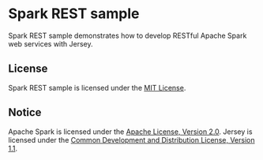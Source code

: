 # Spark REST sample

Spark REST sample demonstrates how to develop RESTful Apache Spark web services
with Jersey.

## License

Spark REST sample is licensed under the [MIT License](./LICENSE.txt).

## Notice

Apache Spark is licensed under the [Apache License, Version 2.0](./LICENSE-apache-spark.txt).
Jersey is licensed under the [Common Development and Distribution License, Version 1.1](./LICENSE-jersey.txt).
